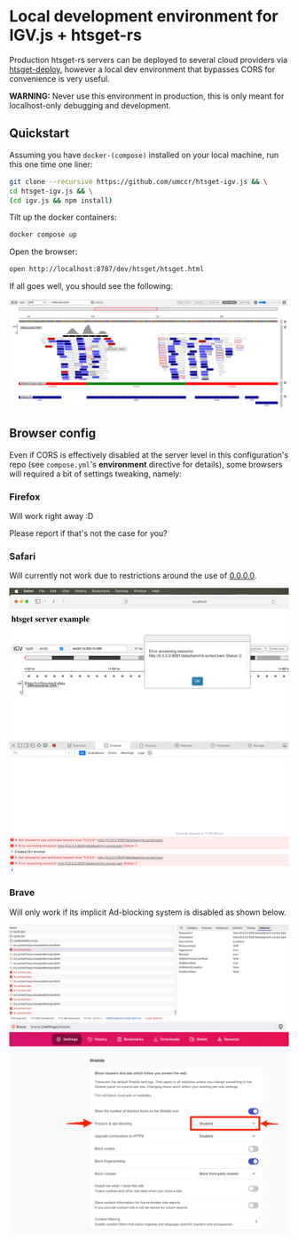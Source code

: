 # Local development environment for IGV.js + htsget-rs

Production htsget-rs servers can be deployed to several cloud providers via [htsget-deploy], however a local
dev environment that bypasses CORS for convenience is very useful.

**WARNING:** Never use this environment in production, this is only meant for localhost-only debugging and development.

## Quickstart

Assuming you have `docker-(compose)` installed on your local machine, run this one time one liner:

```sh
git clone --recursive https://github.com/umccr/htsget-igv.js && \
cd htsget-igv.js && \
(cd igv.js && npm install)
```

Tilt up the docker containers:

```sh
docker compose up
```

Open the browser:

```sh
open http://localhost:8787/dev/htsget/htsget.html
```

If all goes well, you should see the following:

![htsget_allowed_regions](./doc/htsget_igv.js_with_allowed_regions_track.png)

## Browser config

Even if CORS is effectively disabled at the server level in this configuration's repo (see `compose.yml`'s **environment** directive for details), some browsers will required a bit of settings tweaking, namely:

### Firefox 

Will work right away :D

Please report if that's not the case for you?

### Safari

Will currently not work due to restrictions around the use of [0.0.0.0][0.0.0.0-day].

![safari](./doc/safari_0.0.0.0_error.png)

### Brave

Will only work if its implicit Ad-blocking system is disabled as shown below.

![brave](./doc/brave_blocking_adblocker.png)
![brave](./doc/brave_no_block.png)

[htsget-deploy]: https://github.com/umccr/htsget-deploy
[0.0.0.0-day]: https://www.oligo.security/blog/0-0-0-0-day-exploiting-localhost-apis-from-the-browser
